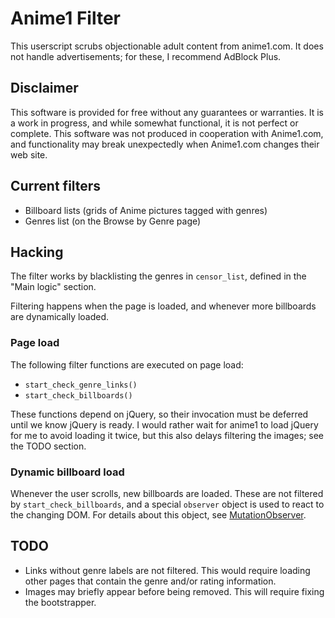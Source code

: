 Anime1 Filter
=============
This userscript scrubs objectionable adult content from anime1.com. It does not handle advertisements; for these, I recommend AdBlock Plus.


Disclaimer
----------
This software is provided for free without any guarantees or warranties. It is a work in progress, and while somewhat functional, it is not perfect or complete. This software was not produced in cooperation with Anime1.com, and functionality may break unexpectedly when Anime1.com changes their web site.


Current filters
---------------
* Billboard lists (grids of Anime pictures tagged with genres)
* Genres list (on the Browse by Genre page)


Hacking
-------
The filter works by blacklisting the genres in `censor_list`, defined in the "Main logic" section.

Filtering happens when the page is loaded, and whenever more billboards are dynamically loaded.

### Page load
The following filter functions are executed on page load:
* `start_check_genre_links()`
* `start_check_billboards()`

These functions depend on jQuery, so their invocation must be deferred until we know jQuery is ready. I would rather wait for anime1 to load jQuery for me to avoid loading it twice, but this also delays filtering the images; see the TODO section.

### Dynamic billboard load
Whenever the user scrolls, new billboards are loaded. These are not filtered by `start_check_billboards`, and a special `observer` object is used to react to the changing DOM. For details about this object, see [MutationObserver](https://developer.mozilla.org/en-US/docs/Web/API/MutationObserver).


TODO
----
* Links without genre labels are not filtered. This would require loading other pages that contain the genre and/or rating information.
* Images may briefly appear before being removed. This will require fixing the bootstrapper.
